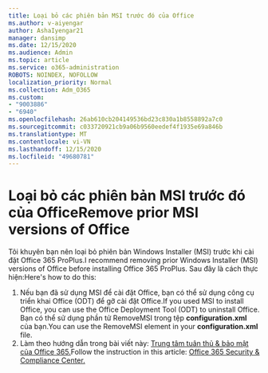 ```yaml
---
title: Loại bỏ các phiên bản MSI trước đó của Office
ms.author: v-aiyengar
author: AshaIyengar21
manager: dansimp
ms.date: 12/15/2020
ms.audience: Admin
ms.topic: article
ms.service: o365-administration
ROBOTS: NOINDEX, NOFOLLOW
localization_priority: Normal
ms.collection: Adm_O365
ms.custom:
- "9003886"
- "6940"
ms.openlocfilehash: 26ab610cb204149536bd23c830a1b8558892a7c0
ms.sourcegitcommit: c033720921cb9a06b9560eedef4f1935e69a846b
ms.translationtype: MT
ms.contentlocale: vi-VN
ms.lasthandoff: 12/15/2020
ms.locfileid: "49680781"
---
```

# <a name="remove-prior-msi-versions-of-office"></a><span data-ttu-id="52f0e-102">Loại bỏ các phiên bản MSI trước đó của Office</span><span class="sxs-lookup"><span data-stu-id="52f0e-102">Remove prior MSI versions of Office</span></span>

<span data-ttu-id="52f0e-103">Tôi khuyên bạn nên loại bỏ phiên bản Windows Installer (MSI) trước khi cài đặt Office 365 ProPlus.</span><span class="sxs-lookup"><span data-stu-id="52f0e-103">I recommend removing prior Windows Installer (MSI) versions of Office before installing Office 365 ProPlus.</span></span> <span data-ttu-id="52f0e-104">Sau đây là cách thực hiện:</span><span class="sxs-lookup"><span data-stu-id="52f0e-104">Here's how to do this:</span></span>

1. <span data-ttu-id="52f0e-105">Nếu bạn đã sử dụng MSI để cài đặt Office, bạn có thể sử dụng công cụ triển khai Office (ODT) để gỡ cài đặt Office.</span><span class="sxs-lookup"><span data-stu-id="52f0e-105">If you used MSI to install Office, you can use the Office Deployment Tool (ODT) to uninstall Office.</span></span> <span data-ttu-id="52f0e-106">Bạn có thể sử dụng phần tử RemoveMSI trong tệp **configuration.xml** của bạn.</span><span class="sxs-lookup"><span data-stu-id="52f0e-106">You can use the RemoveMSI element in your **configuration.xml** file.</span></span>
1. <span data-ttu-id="52f0e-107">Làm theo hướng dẫn trong bài viết này: [Trung tâm tuân thủ & bảo mật của Office 365.](https://go.microsoft.com/fwlink/p/?linkid=2077143)</span><span class="sxs-lookup"><span data-stu-id="52f0e-107">Follow the instruction in this article: [Office 365 Security & Compliance Center.](https://go.microsoft.com/fwlink/p/?linkid=2077143)</span></span>